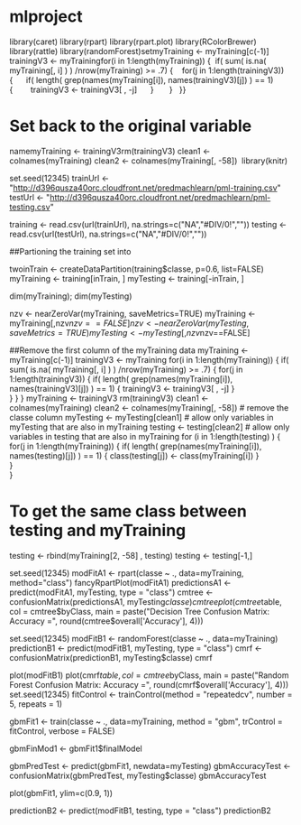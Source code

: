 # mlproject
library(caret)
library(rpart)
library(rpart.plot)
library(RColorBrewer)
library(rattle)
library(randomForest)setmyTraining <- myTraining[c(-1)]
trainingV3 <- myTrainingfor(i in 1:length(myTraining)) {  
if( sum( is.na( myTraining[, i] ) ) /nrow(myTraining) >= .7) {    for(j in 1:length(trainingV3)) {      if( length( grep(names(myTraining[i]), names(trainingV3)[j]) ) == 1)  {        trainingV3 <- trainingV3[ , -j]      }       }   }}

# Set back to the original variable 

namemyTraining <- trainingV3rm(trainingV3)
clean1 <- colnames(myTraining)
clean2 <- colnames(myTraining[, -58])  
library(knitr)

set.seed(12345)
trainUrl <- "http://d396qusza40orc.cloudfront.net/predmachlearn/pml-training.csv"
testUrl <- "http://d396qusza40orc.cloudfront.net/predmachlearn/pml-testing.csv"

training <- read.csv(url(trainUrl), na.strings=c("NA","#DIV/0!",""))
testing <- read.csv(url(testUrl), na.strings=c("NA","#DIV/0!",""))

##Partioning the training set into 

twoinTrain <- createDataPartition(training$classe, p=0.6, list=FALSE)
myTraining <- training[inTrain, ]
myTesting <- training[-inTrain, ]

dim(myTraining); 
dim(myTesting)

nzv <- nearZeroVar(myTraining, saveMetrics=TRUE)
myTraining <- myTraining[,nzv$nzv==FALSE]
nzv<- nearZeroVar(myTesting,saveMetrics=TRUE)
myTesting <- myTesting[,nzv$nzv==FALSE]

##Remove the first column of the myTraining data 
myTraining <- myTraining[c(-1)]
trainingV3 <- myTraining
for(i in 1:length(myTraining)) {
    if( sum( is.na( myTraining[, i] ) ) /nrow(myTraining) >= .7) {
        for(j in 1:length(trainingV3)) {
            if( length( grep(names(myTraining[i]), names(trainingV3)[j]) ) == 1)  {
                trainingV3 <- trainingV3[ , -j]
            }   
        } 
    }
}
myTraining <- trainingV3
rm(trainingV3)
clean1 <- colnames(myTraining)
clean2 <- colnames(myTraining[, -58])  # remove the classe column
myTesting <- myTesting[clean1]         # allow only variables in myTesting that are also in myTraining
testing <- testing[clean2]             # allow only variables in testing that are also in myTraining
for (i in 1:length(testing) ) {
    for(j in 1:length(myTraining)) {
        if( length( grep(names(myTraining[i]), names(testing)[j]) ) == 1)  {
            class(testing[j]) <- class(myTraining[i])
        }      
    }      
}

# To get the same class between testing and myTraining
testing <- rbind(myTraining[2, -58] , testing)
testing <- testing[-1,]

set.seed(12345)
modFitA1 <- rpart(classe ~ ., data=myTraining, method="class")
fancyRpartPlot(modFitA1)
predictionsA1 <- predict(modFitA1, myTesting, type = "class")
cmtree <- confusionMatrix(predictionsA1, myTesting$classe)
cmtree 
plot(cmtree$table, col = cmtree$byClass, main = paste("Decision Tree Confusion Matrix: Accuracy =", round(cmtree$overall['Accuracy'], 4)))

set.seed(12345)
modFitB1 <- randomForest(classe ~ ., data=myTraining)
predictionB1 <- predict(modFitB1, myTesting, type = "class")
cmrf <- confusionMatrix(predictionB1, myTesting$classe)
cmrf

plot(modFitB1)
plot(cmrf$table, col = cmtree$byClass, main = paste("Random Forest Confusion Matrix: Accuracy =", round(cmrf$overall['Accuracy'], 4)))
set.seed(12345)
fitControl <- trainControl(method = "repeatedcv",
                           number = 5,
                           repeats = 1)

gbmFit1 <- train(classe ~ ., data=myTraining, method = "gbm",
                 trControl = fitControl,
                 verbose = FALSE)


gbmFinMod1 <- gbmFit1$finalModel

gbmPredTest <- predict(gbmFit1, newdata=myTesting)
gbmAccuracyTest <- confusionMatrix(gbmPredTest, myTesting$classe)
gbmAccuracyTest

plot(gbmFit1, ylim=c(0.9, 1))

predictionB2 <- predict(modFitB1, testing, type = "class")
predictionB2
